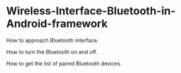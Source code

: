 # Wireless-Interface-Bluetooth-in-Android-framework


How to approach Bluetooth interface.

How to turn the Bluetooth on and off.

How to get the list of paired Bluetooth devices.
